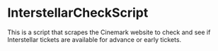 # InterstellarCheckScript
This is a script that scrapes the Cinemark website to check and see if Interstellar tickets are available for advance or early tickets.
